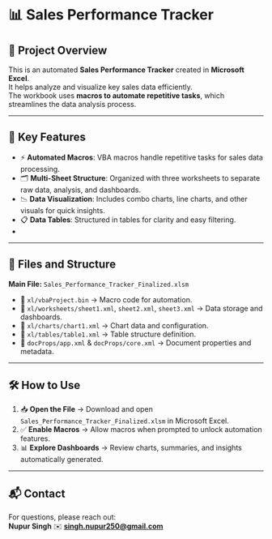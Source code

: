 # 📊 Sales Performance Tracker

## 📌 Project Overview
This is an automated **Sales Performance Tracker** created in **Microsoft Excel**.  
It helps analyze and visualize key sales data efficiently.  
The workbook uses **macros to automate repetitive tasks**, which streamlines the data analysis process.  

---

## 🚀 Key Features  
- ⚡ **Automated Macros**: VBA macros handle repetitive tasks for sales data processing.  
- 🗂 **Multi-Sheet Structure**: Organized with three worksheets to separate raw data, analysis, and dashboards.  
- 📉 **Data Visualization**: Includes combo charts, line charts, and other visuals for quick insights.  
- 📋 **Data Tables**: Structured in tables for clarity and easy filtering.  
- 

---

## 📂 Files and Structure  
**Main File:** `Sales_Performance_Tracker_Finalized.xlsm`  

- 📌 `xl/vbaProject.bin` → Macro code for automation.  
- 📌 `xl/worksheets/sheet1.xml`, `sheet2.xml`, `sheet3.xml` → Data storage and dashboards.  
- 📌 `xl/charts/chart1.xml` → Chart data and configuration.  
- 📌 `xl/tables/table1.xml` → Table structure definition.  
- 📌 `docProps/app.xml` & `docProps/core.xml` → Document properties and metadata.  

---

## 🛠 How to Use  
1. 📥 **Open the File** → Download and open `Sales_Performance_Tracker_Finalized.xlsm` in Microsoft Excel.  
2. ✅ **Enable Macros** → Allow macros when prompted to unlock automation features.  
3. 📊 **Explore Dashboards** → Review charts, summaries, and insights automatically generated.  

---

## 📬 Contact  
For questions, please reach out:  
**Nupur Singh** ✉️ **singh.nupur250@gmail.com**  
